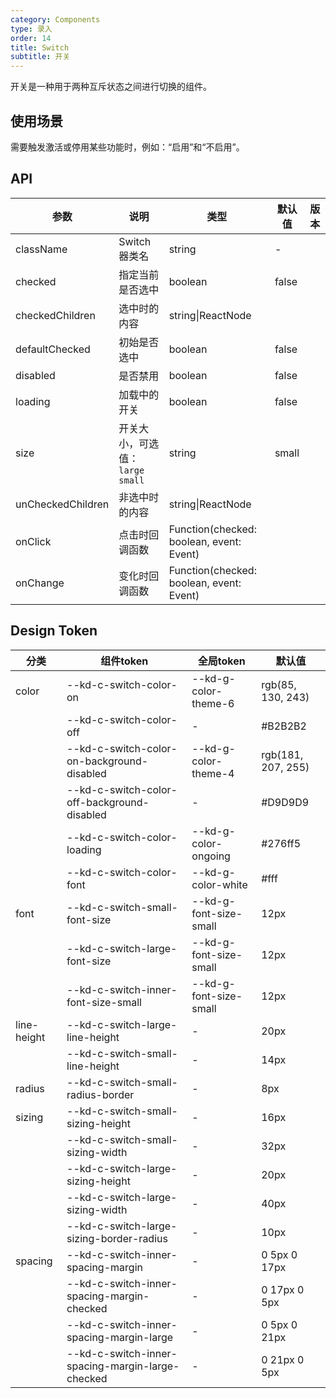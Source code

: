 ```yaml
---
category: Components
type: 录入
order: 14
title: Switch
subtitle: 开关
---
```



开关是一种用于两种互斥状态之间进行切换的组件。

## 使用场景
需要触发激活或停用某些功能时，例如：“启用”和“不启用”。

## API

| 参数              | 说明                              | 类型                                     | 默认值 | 版本 |
| ----------------- | --------------------------------- | ---------------------------------------- | ------ | ---- |
| className         | Switch 器类名                     | string                                   | -      |      |
| checked           | 指定当前是否选中                  | boolean                                  | false  |      |
| checkedChildren   | 选中时的内容                      | string\|ReactNode                        |        |      |
| defaultChecked    | 初始是否选中                      | boolean                                  | false  |      |
| disabled          | 是否禁用                          | boolean                                  | false  |      |
| loading           | 加载中的开关                      | boolean                                  | false  |      |
| size              | 开关大小，可选值：`large` `small` | string                                   | small  |      |
| unCheckedChildren | 非选中时的内容                    | string\|ReactNode                        |        |      |
| onClick           | 点击时回调函数                    | Function(checked: boolean, event: Event) |        |      |
| onChange          | 变化时回调函数                    | Function(checked: boolean, event: Event)               |        |      |

## Design Token

| 分类 | 组件token | 全局token | 默认值 |
| --- | --- | --- | --- |
| color | --kd-c-switch-color-on | --kd-g-color-theme-6 | rgb(85, 130, 243) |
|  | --kd-c-switch-color-off | - | #B2B2B2 |
|  | --kd-c-switch-color-on-background-disabled | --kd-g-color-theme-4 | rgb(181, 207, 255) |
|  | --kd-c-switch-color-off-background-disabled | - | #D9D9D9 |
|  | --kd-c-switch-color-loading | --kd-g-color-ongoing | #276ff5 |
|  | --kd-c-switch-color-font | --kd-g-color-white | #fff |
| font | --kd-c-switch-small-font-size | --kd-g-font-size-small | 12px |
|  | --kd-c-switch-large-font-size | --kd-g-font-size-small | 12px |
|  | --kd-c-switch-inner-font-size-small | --kd-g-font-size-small | 12px |
| line-height | --kd-c-switch-large-line-height | - | 20px |
|  | --kd-c-switch-small-line-height | - | 14px |
| radius | --kd-c-switch-small-radius-border | - | 8px |
| sizing | --kd-c-switch-small-sizing-height | - | 16px |
|  | --kd-c-switch-small-sizing-width | - | 32px |
|  | --kd-c-switch-large-sizing-height | - | 20px |
|  | --kd-c-switch-large-sizing-width | - | 40px |
|  | --kd-c-switch-large-sizing-border-radius | - | 10px |
| spacing | --kd-c-switch-inner-spacing-margin | - | 0 5px 0 17px |
|  | --kd-c-switch-inner-spacing-margin-checked | - | 0 17px 0 5px |
|  | --kd-c-switch-inner-spacing-margin-large | - | 0 5px 0 21px |
|  | --kd-c-switch-inner-spacing-margin-large-checked | - | 0 21px 0 5px |
